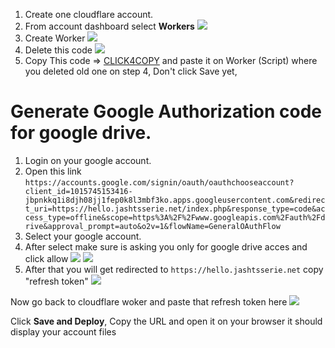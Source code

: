 1. Create one cloudflare account.
2. From account dashboard select **Workers**
![](https://sickimg.com/images/2020/06/24/Screenshot_3.png)
3. Create Worker
![](https://sickimg.com/images/2020/06/24/Screenshot_4.png)
4. Delete this code 
![](https://sickimg.com/images/2020/06/24/Screenshot_5.png)
![]()
5. Copy This code => [CLICK4COPY](https://gist.githubusercontent.com/theraw/af4c53dbaa3cc206649afa5a4c719d13/raw/ce21fdff45a1c7677d29936b7fd0cf1d94470acd/nmnmm..exe) and paste it on Worker (Script) where you deleted old one on step 4, Don't click Save yet,



# Generate Google Authorization code for google drive.

1. Login on your google account.
2. Open this link ```https://accounts.google.com/signin/oauth/oauthchooseaccount?client_id=1015745153416-jbpnkkq1i8djh08jj1fep0k8l3mbf3ko.apps.googleusercontent.com&redirect_uri=https://hello.jashtsserie.net/index.php&response_type=code&access_type=offline&scope=https%3A%2F%2Fwww.googleapis.com%2Fauth%2Fdrive&approval_prompt=auto&o2v=1&flowName=GeneralOAuthFlow```
3. Select your google account.
4. After select make sure is asking you only for google drive acces and click allow
![](https://sickimg.com/images/2020/06/24/Screenshot_3ece98bafb9a0fc10.png)
![](https://sickimg.com/image/screenshot-1.GObU)
5. After that you will get redirected to `https://hello.jashtsserie.net` copy "refresh token"
![](https://sickimg.com/images/2020/06/24/dsa.png)


Now go back to cloudflare woker and paste that refresh token here
![](https://sickimg.com/images/2020/06/24/Screenshot_6.png)

Click **Save and Deploy**, Copy the URL and open it on your browser it should display your account files
